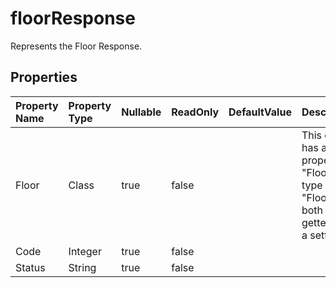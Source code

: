 # **floorResponse**

Represents the Floor Response. 

## **Properties**

| Property Name | Property Type | Nullable |  ReadOnly | DefaultValue | Description | 
| :- | :- | :- |:- |  :- | :- |
|Floor|Class|true|false |  |This class has a public property "Floor" of type "Floor" with both a getter and a setter.|
|Code|Integer|true|false |  ||
|Status|String|true|false |  ||

